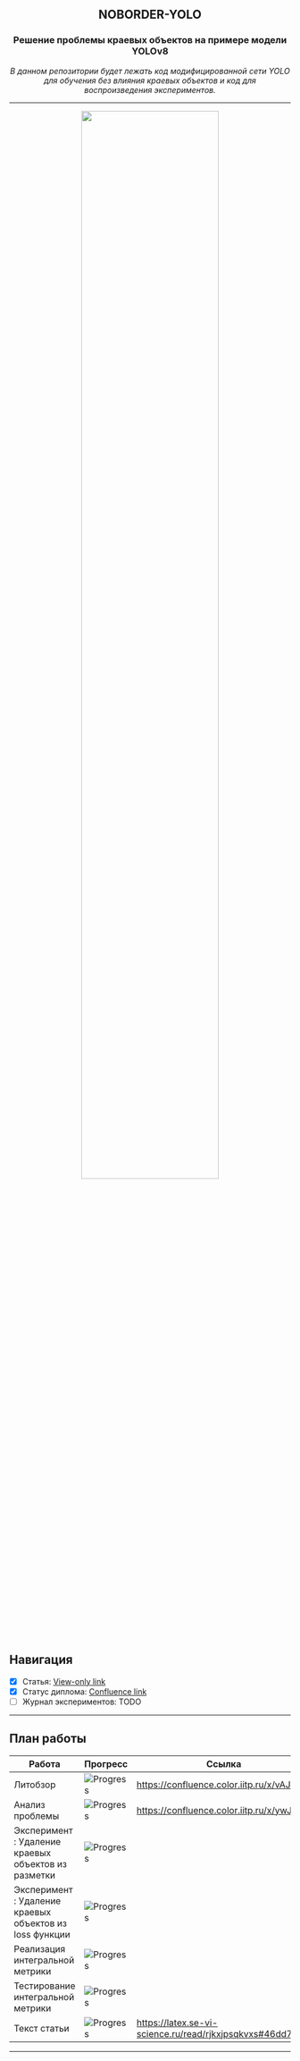 <div align="center" >
    <h2>NOBORDER-YOLO</h2>
    <h3>Решение проблемы краевых объектов на примере модели YOLOv8</h3>
    <p><i>В данном репозитории будет лежать код модифицированной сети YOLO для обучения без влияния краевых объектов и код для воспроизведения экспериментов.</i></p>
</div>

---

<div align="center" >
<img src="https://progress-bar.xyz/11/?width=500&prefix=Диплом%20готов%20на%20" width=70% />
</div>

## Навигация

- [x] Статья: [View-only link](https://latex.se-vi-science.ru/read/rjkxjpsqkvxs#46dd79)
- [x] Статус диплома: [Confluence link](https://confluence.color.iitp.ru/x/ugJUAQ)
- [ ] Журнал экспериментов: TODO

---

## План работы

| Работа | Прогресс | Ссылка |
| --- | --- | --- |
| Литобзор |  ![Progress](https://progress-bar.xyz/20/) | https://confluence.color.iitp.ru/x/vAJUAQ |
| Анализ проблемы | ![Progress](https://progress-bar.xyz/100/) | https://confluence.color.iitp.ru/x/ywJUAQ |
| Эксперимент : Удаление краевых объектов из разметки | ![Progress](https://progress-bar.xyz/30/) | |
| Эксперимент : Удаление краевых объектов из loss функции | ![Progress](https://progress-bar.xyz/0/) | |
| Реализация интегральной метрики | ![Progress](https://progress-bar.xyz/90/) | |
| Тестирование интегральной метрики | ![Progress](https://progress-bar.xyz/0/) | |
| Текст статьи | ![Progress](https://progress-bar.xyz/10/) | https://latex.se-vi-science.ru/read/rjkxjpsqkvxs#46dd79 |

---
